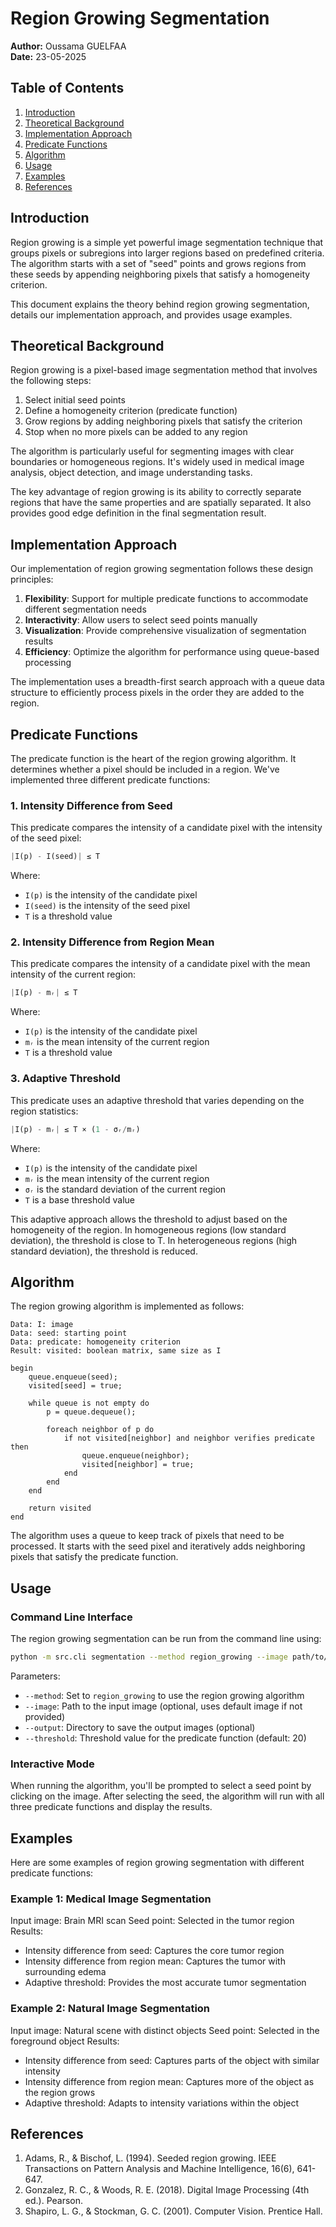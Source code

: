 # Region Growing Segmentation

**Author:** Oussama GUELFAA  
**Date:** 23-05-2025

## Table of Contents
1. [Introduction](#introduction)
2. [Theoretical Background](#theoretical-background)
3. [Implementation Approach](#implementation-approach)
4. [Predicate Functions](#predicate-functions)
5. [Algorithm](#algorithm)
6. [Usage](#usage)
7. [Examples](#examples)
8. [References](#references)

## Introduction

Region growing is a simple yet powerful image segmentation technique that groups pixels or subregions into larger regions based on predefined criteria. The algorithm starts with a set of "seed" points and grows regions from these seeds by appending neighboring pixels that satisfy a homogeneity criterion.

This document explains the theory behind region growing segmentation, details our implementation approach, and provides usage examples.

## Theoretical Background

Region growing is a pixel-based image segmentation method that involves the following steps:

1. Select initial seed points
2. Define a homogeneity criterion (predicate function)
3. Grow regions by adding neighboring pixels that satisfy the criterion
4. Stop when no more pixels can be added to any region

The algorithm is particularly useful for segmenting images with clear boundaries or homogeneous regions. It's widely used in medical image analysis, object detection, and image understanding tasks.

The key advantage of region growing is its ability to correctly separate regions that have the same properties and are spatially separated. It also provides good edge definition in the final segmentation result.

## Implementation Approach

Our implementation of region growing segmentation follows these design principles:

1. **Flexibility**: Support for multiple predicate functions to accommodate different segmentation needs
2. **Interactivity**: Allow users to select seed points manually
3. **Visualization**: Provide comprehensive visualization of segmentation results
4. **Efficiency**: Optimize the algorithm for performance using queue-based processing

The implementation uses a breadth-first search approach with a queue data structure to efficiently process pixels in the order they are added to the region.

## Predicate Functions

The predicate function is the heart of the region growing algorithm. It determines whether a pixel should be included in a region. We've implemented three different predicate functions:

### 1. Intensity Difference from Seed

This predicate compares the intensity of a candidate pixel with the intensity of the seed pixel:

```python
|I(p) - I(seed)| ≤ T
```

Where:
- `I(p)` is the intensity of the candidate pixel
- `I(seed)` is the intensity of the seed pixel
- `T` is a threshold value

### 2. Intensity Difference from Region Mean

This predicate compares the intensity of a candidate pixel with the mean intensity of the current region:

```python
|I(p) - mᵣ| ≤ T
```

Where:
- `I(p)` is the intensity of the candidate pixel
- `mᵣ` is the mean intensity of the current region
- `T` is a threshold value

### 3. Adaptive Threshold

This predicate uses an adaptive threshold that varies depending on the region statistics:

```python
|I(p) - mᵣ| ≤ T × (1 - σᵣ/mᵣ)
```

Where:
- `I(p)` is the intensity of the candidate pixel
- `mᵣ` is the mean intensity of the current region
- `σᵣ` is the standard deviation of the current region
- `T` is a base threshold value

This adaptive approach allows the threshold to adjust based on the homogeneity of the region. In homogeneous regions (low standard deviation), the threshold is close to T. In heterogeneous regions (high standard deviation), the threshold is reduced.

## Algorithm

The region growing algorithm is implemented as follows:

```
Data: I: image
Data: seed: starting point
Data: predicate: homogeneity criterion
Result: visited: boolean matrix, same size as I

begin
    queue.enqueue(seed);
    visited[seed] = true;
    
    while queue is not empty do
        p = queue.dequeue();
        
        foreach neighbor of p do
            if not visited[neighbor] and neighbor verifies predicate then
                queue.enqueue(neighbor);
                visited[neighbor] = true;
            end
        end
    end
    
    return visited
end
```

The algorithm uses a queue to keep track of pixels that need to be processed. It starts with the seed pixel and iteratively adds neighboring pixels that satisfy the predicate function.

## Usage

### Command Line Interface

The region growing segmentation can be run from the command line using:

```bash
python -m src.cli segmentation --method region_growing --image path/to/image.jpg --output path/to/output/dir
```

Parameters:
- `--method`: Set to `region_growing` to use the region growing algorithm
- `--image`: Path to the input image (optional, uses default image if not provided)
- `--output`: Directory to save the output images (optional)
- `--threshold`: Threshold value for the predicate function (default: 20)

### Interactive Mode

When running the algorithm, you'll be prompted to select a seed point by clicking on the image. After selecting the seed, the algorithm will run with all three predicate functions and display the results.

## Examples

Here are some examples of region growing segmentation with different predicate functions:

### Example 1: Medical Image Segmentation

Input image: Brain MRI scan
Seed point: Selected in the tumor region
Results:
- Intensity difference from seed: Captures the core tumor region
- Intensity difference from region mean: Captures the tumor with surrounding edema
- Adaptive threshold: Provides the most accurate tumor segmentation

### Example 2: Natural Image Segmentation

Input image: Natural scene with distinct objects
Seed point: Selected in the foreground object
Results:
- Intensity difference from seed: Captures parts of the object with similar intensity
- Intensity difference from region mean: Captures more of the object as the region grows
- Adaptive threshold: Adapts to intensity variations within the object

## References

1. Adams, R., & Bischof, L. (1994). Seeded region growing. IEEE Transactions on Pattern Analysis and Machine Intelligence, 16(6), 641-647.
2. Gonzalez, R. C., & Woods, R. E. (2018). Digital Image Processing (4th ed.). Pearson.
3. Shapiro, L. G., & Stockman, G. C. (2001). Computer Vision. Prentice Hall.
